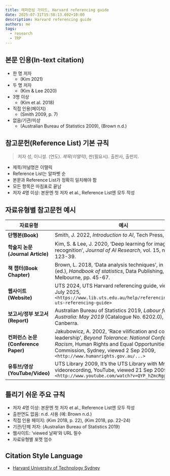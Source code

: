 ```yaml
---
title: 레퍼런싱 가이드, Harvard referencing guide
date: 2025-07-31T15:58:13.692+10:00
description: Harvard referencing guide
authors: me
tags:
  - research
  - TRP
---
```


## 본문 인용(In-text citation)

- 한 명 저자
  - (Kim 2021)
- 두 명 저자
  - (Kim & Lee 2020)
- 3명 이상
  - (Kim et al. 2018)
- 직접 인용(페이지)
  - (Smith 2009, p. 7)
- 없음/기관/미상
  - (Australian Bureau of Statistics 2009), (Brown n.d.)

## 참고문헌(Reference List) 기본 규칙

> 저자 성, 이니셜. (연도). *제목(이탤릭)*, 판(필요시). 출판사, 출판지.

- 제목/저널명은 이탤릭
- Reference List는 알파벳 순
- 본문과 Reference List가 정확히 일치해야 함
- 모든 항목은 마침표로 끝남
- 저자 4명 이상: 본문엔 첫 저자 et al., Reference List엔 모두 작성

## 자료유형별 참고문헌 예시

| 자료유형 | 예시 |
|---|---|
| **단행본(Book)** | Smith, J. 2022, *Introduction to AI*, Tech Press, Sydney. |
| **학술지 논문(Journal Article)** | Kim, S. & Lee, J. 2020, ‘Deep learning for image recognition’, *Journal of AI Research*, vol. 15, no. 3, pp. 123-39. |
| **책 챕터(Book Chapter)** | Brown, L. 2018, ‘Data analysis techniques’, in S. Miller (ed.), *Handbook of statistics*, Data Publishing, Melbourne, pp. 45-67. |
| **웹사이트(Website)** | UTS 2024, UTS Harvard referencing guide, viewed 31 July 2025, `<https://www.lib.uts.edu.au/help/referencing/harvard-uts-referencing-guide>` |
| **보고서/정부 보고서(Report)** | Australian Bureau of Statistics 2019, *Labour force, Australia: May 2019* (Catalogue No. 6202.0), ABS, Canberra. |
| **컨퍼런스 논문(Conference Paper)** | Jakubowicz, A. 2002, ‘Race vilification and communal leadership’, *Beyond Tolerance: National Conference on Racism*, Human Rights and Equal Opportunities Commission, Sydney, viewed 2 Sep 2009, `<http://www.humanrights.gov.au/...>` |
| **유튜브/영상(YouTube/Video)** | UTS Library 2009, It’s the UTS Library with Mr Hank, videorecording, YouTube, viewed 21 Sep 2009, `<http://www.youtube.com/watch?v=QYP_hZmcRgg>` |

## 틀리기 쉬운 주요 규칙

- 저자 4명 이상: 본문엔 첫 저자 et al., Reference List엔 모두 작성
- 출판연도 없음: n.d. 사용 (예: Brown n.d.)
- 직접 인용 페이지: (Kim 2018, p. 22), (Kim 2018, pp. 22–24)
- 기관/단체 저자: (Australian Bureau of Statistics 2019)
- 웹사이트: ‘viewed 날짜’와 URL 필수
- 자료유형별 포맷 엄수

## Citation Style Language

- [Harvard University of Technology Sydney](https://github.com/citation-style-language/styles/blob/master/harvard-university-of-technology-sydney.csl)
